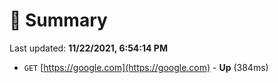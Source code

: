 # 📖 Summary
Last updated: **11/22/2021, 6:54:14 PM**

- `GET` [https://google.com](https://google.com) - **Up** (384ms)
